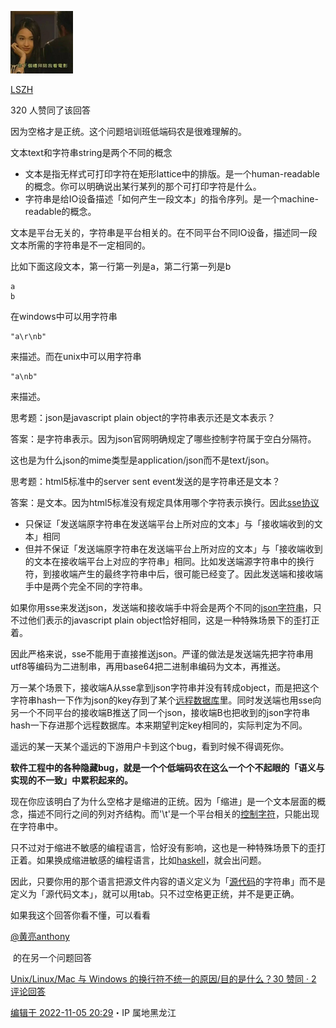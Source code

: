[![LSZH](media/LSZH.png)](https://www.zhihu.com/people/cui-zi-mu)

[LSZH](https://www.zhihu.com/people/cui-zi-mu)

320 人赞同了该回答

因为空格才是正统。这个问题培训班低端码农是很难理解的。

文本text和字符串string是两个不同的概念

- 文本是指无样式可打印字符在矩形lattice中的排版。是一个human-readable的概念。你可以明确说出某行某列的那个可打印字符是什么。
- 字符串是给IO设备描述「如何产生一段文本」的指令序列。是一个machine-readable的概念。

文本是平台无关的，字符串是平台相关的。在不同平台不同IO设备，描述同一段文本所需的字符串是不一定相同的。

比如下面这段文本，第一行第一列是a，第二行第一列是b

```text
a
b
```

在windows中可以用字符串

```text
"a\r\nb"
```

来描述。而在unix中可以用字符串

```text
"a\nb"
```

来描述。

思考题：json是javascript plain object的字符串表示还是文本表示？

答案：是字符串表示。因为json官网明确规定了哪些控制字符属于空白分隔符。

这也是为什么json的mime类型是application/json而不是text/json。

思考题：html5标准中的server sent event发送的是字符串还是文本？

答案：是文本。因为html5标准没有规定具体用哪个字符表示换行。因此[sse协议](https://www.zhihu.com/search?q=sse%E5%8D%8F%E8%AE%AE&search_source=Entity&hybrid_search_source=Entity&hybrid_search_extra=%7B%22sourceType%22%3A%22answer%22%2C%22sourceId%22%3A2745791841%7D)

- 只保证「发送端原字符串在发送端平台上所对应的文本」与「接收端收到的文本」相同
- 但并不保证「发送端原字符串在发送端平台上所对应的文本」与「接收端收到的文本在接收端平台上对应的字符串」相同。比如发送端源字符串中的换行符，到接收端产生的最终字符串中后，很可能已经变了。因此发送端和接收端手中是两个完全不同的字符串。

如果你用sse来发送json，发送端和接收端手中将会是两个不同的[json字符串](https://www.zhihu.com/search?q=json%E5%AD%97%E7%AC%A6%E4%B8%B2&search_source=Entity&hybrid_search_source=Entity&hybrid_search_extra=%7B%22sourceType%22%3A%22answer%22%2C%22sourceId%22%3A2745791841%7D)，只不过他们表示的javascript plain object恰好相同，这是一种特殊场景下的歪打正着。

因此严格来说，sse不能用于直接推送json。严谨的做法是发送端先把字符串用utf8等编码为二进制串，再用base64把二进制串编码为文本，再推送。

万一某个场景下，接收端A从sse拿到json字符串并没有转成object，而是把这个字符串hash一下作为json的key存到了某个[远程数据库](https://www.zhihu.com/search?q=%E8%BF%9C%E7%A8%8B%E6%95%B0%E6%8D%AE%E5%BA%93&search_source=Entity&hybrid_search_source=Entity&hybrid_search_extra=%7B%22sourceType%22%3A%22answer%22%2C%22sourceId%22%3A2745791841%7D)里。同时发送端也用sse向另一个不同平台的接收端B推送了同一个json，接收端B也把收到的json字符串hash一下存进那个远程数据库。本来期望判定key相同的，实际判定为不同。

遥远的某一天某个遥远的下游用户卡到这个bug，看到时候不得调死你。

**软件工程中的各种隐藏bug，就是一个个低端码农在这么一个个不起眼的「语义与实现的不一致」中累积起来的。**

现在你应该明白了为什么空格才是缩进的正统。因为「缩进」是一个文本层面的概念，描述不同行之间的列对齐结构。而'\t'是一个平台相关的[控制字符](https://www.zhihu.com/search?q=%E6%8E%A7%E5%88%B6%E5%AD%97%E7%AC%A6&search_source=Entity&hybrid_search_source=Entity&hybrid_search_extra=%7B%22sourceType%22%3A%22answer%22%2C%22sourceId%22%3A2745791841%7D)，只能出现在字符串中。

只不过对于缩进不敏感的编程语言，恰好没有影响，这也是一种特殊场景下的歪打正着。如果换成缩进敏感的编程语言，比如[haskell](https://www.zhihu.com/search?q=haskell&search_source=Entity&hybrid_search_source=Entity&hybrid_search_extra=%7B%22sourceType%22%3A%22answer%22%2C%22sourceId%22%3A2745791841%7D)，就会出问题。

因此，只要你用的那个语言把源文件内容的语义定义为「[源代码](https://www.zhihu.com/search?q=%E6%BA%90%E4%BB%A3%E7%A0%81&search_source=Entity&hybrid_search_source=Entity&hybrid_search_extra=%7B%22sourceType%22%3A%22answer%22%2C%22sourceId%22%3A2745791841%7D)的字符串」而不是定义为「源代码文本」，就可以用tab。只不过空格更正统，并不是更正确。

如果我这个回答你看不懂，可以看看 

[@黄亮anthony](https://www.zhihu.com/people/01f473c80d12789ec9658bc5e1571c17)

 的在另一个问题回答

[Unix/Linux/Mac 与 Windows 的换行符不统一的原因/目的是什么？30 赞同 · 2 评论回答](https://www.zhihu.com/answer/557595940)

[编辑于 2022-11-05 20:29](https://www.zhihu.com/question/555706148/answer/2745791841)・IP 属地黑龙江